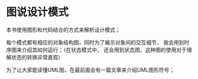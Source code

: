 图说设计模式
===============

本书使用图形和代码结合的方式来解析设计模式；

每个模式都有相应的对象结构图，同时为了展示对象间的交互细节，
我会用到时序图来介绍其如何运行；（在状态模式中，
还会用到状态图，这种图的使用对于理解状态的转换非常直观）

为了让大家能读懂UML图，在最前面会有一篇文章来介绍UML图形符号；
